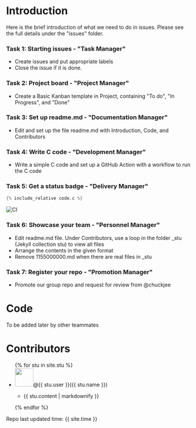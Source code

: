 # Introduction
Here is the brief introduction of what we need to do in issues. Please see the full details under the "issues" folder.
### Task 1: Starting issues - "Task Manager"
- Create issues and put appropriate labels
- Close the issue if it is done.

### Task 2: Project board - "Project Manager"
- Create a Basic Kanban template in Project, containing "To do", "In Progress", and "Done"

### Task 3: Set up readme.md - "Documentation Manager"
- Edit and set up the file readme.md with Introduction, Code, and Contributors

### Task 4: Write C code - "Development Manager"
- Write a simple C code and set up a GitHub Action with a workflow to run the C code

### Task 5: Get a status badge - "Delivery Manager"
```c 
{% include_relative code.c %}
```
![CI](https://github.com/csci3251-2023/project-team-b/actions/workflows/c-cpp.yml/badge.svg)

### Task 6: Showcase your team - "Personnel Manager"
- Edit readme.md file. Under Contributors, use a loop in the folder _stu (Jekyll collection stu) to view all files
- Arrange the contents in the given format
- Remove 1155000000.md when there are real files in _stu

### Task 7: Register your repo - "Promotion Manager"
- Promote our group repo and request for review from @chuckjee

# Code 
To be added later by other teammates

# Contributors
<ul> 
  {% for stu in site.stu %} 
   <li><img src="{{ stu.image }}" height="50" width="50"/>@{{ stu.user }}({{ stu.name }}) 
   <ul> 
   <li><p>{{ stu.content | markdownify }}</p ></li> 
   </ul> 
   </li> 
  {% endfor %} 
 </ul> 

Repo last updated time: {{ site.time }}
